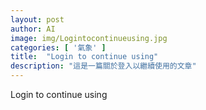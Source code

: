 ```yaml
---
layout: post
author: AI
image: img/Logintocontinueusing.jpg
categories: [ '氣象' ]
title:  "Login to continue using"
description: "這是一篇關於登入以繼續使用的文章"
---
```

Login to continue using